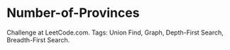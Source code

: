 # Number-of-Provinces
Challenge at LeetCode.com. Tags: Union Find, Graph, Depth-First Search, Breadth-First Search.
